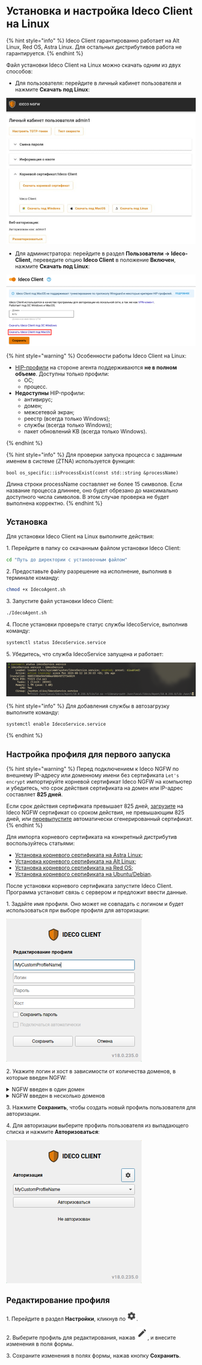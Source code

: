 # Установка и настройка Ideco Client на Linux

{% hint style="info" %}
Ideco Client гарантированно работает на Alt Linux, Red OS, Astra Linux. Для остальных дистрибутивов работа не гарантируется.
{% endhint %}

Файл установки Ideco Client на Linux можно скачать одним из двух способов:

* Для пользователя: перейдите в личный кабинет пользователя и нажмите **Скачать под Linux**:

![](/.gitbook/assets/ideco-client7.png)

* Для администратора: перейдите в раздел **Пользователи -> Ideco-Client**, переведите опцию **Ideco Client** в положение **Включен**, нажмите **Скачать под Linux**:

![](/.gitbook/assets/ideco-client5.png)

{% hint style="warning" %}
Особенности работы Ideco Client на Linux:

* [HIP-профили](/settings/users/hip-profiles.md) на стороне агента поддерживаются **не в полном объеме**. Доступны только профили:
    * ОС;
    * процесс.
* **Недоступны** HIP-профили:
    * антивирус;
    * домен;
    * межсетевой экран;
    * реестр (всегда только Windows);
    * службы (всегда только Windows);
    * пакет обновлений KB (всегда только Windows).

{% endhint %}

{% hint style="info" %}
Для проверки запуска процесса с заданным именем в системе (ZTNA) используется функция:

```
bool os_specific::isProcessExist(const std::string &processName)
```

Длина строки processName составляет не более 15 символов. Если название процесса длиннее, оно будет обрезано до максимально доступного числа символов. В этом случае проверка не будет выполнена корректно.
{% endhint %}

## Установка

Для установки Ideco Client на Linux выполните действия:

1\. Перейдите в папку со скачанным файлом установки Ideco Client:

```bash
cd "Путь до директории с установочным файлом"
```

2\. Предоставьте файлу разрешение на исполнение, выполнив в терминале команду:

```bash
chmod +x IdecoAgent.sh
```

3\. Запустите файл установки Ideco Client:

```bash
./IdecoAgent.sh
```

4\. После установки проверьте статус службы IdecoService, выполнив команду:

```bash
systemctl status IdecoService.service
```

5\. Убедитесь, что служба IdecoService запущена и работает:

![](/.gitbook/assets/ideco-client-linux2.png)

{% hint style="info" %}
Для добавления службы в автозагрузку выполните команду:

```bash
systemctl enable IdecoService.service
```

{% endhint %}

## Настройка профиля для первого запуска

{% hint style="warning" %}
Перед подключением к Ideco NGFW по внешнему IP-адресу или доменному имени без сертификата `Let's encrypt` импортируйте корневой сертификат Ideco NGFW на компьютер и убедитесь, что срок действия сертификата на домен или IP-адрес составляет **825 дней**.

Если срок действия сертификата превышает 825 дней, [загрузите](/settings/services/certificates/upload-ssl-certificate-to-server.md) на Ideco NGFW сертификат со сроком действия, не превышающим 825 дней, или [перевыпустите](/settings/services/certificates/README.md#процесс-перевыпуска-сертификата) автоматически сгенерированный сертификат.
{% endhint %}

Для импорта корневого сертификата на конкретный дистрибутив воспользуйтесь статьями:

* [Установка корневого сертификата на Astra Linux](https://wiki.astralinux.ru/termidesk-help/4.3.1/dokumentatsiya/ekspluatatsionnaya-dokumentatsiya/termidesk-nastrojka-programmnogo-kompleksa/sistemnye-nastrojki/ustanovka-kornevogo-sertifikata-tsentra-sertifikatsii-v-termidesk);
* [Установка корневого сертификата на Alt Linux](https://www.altlinux.org/%D0%A3%D1%81%D1%82%D0%B0%D0%BD%D0%BE%D0%B2%D0%BA%D0%B0_%D0%BA%D0%BE%D1%80%D0%BD%D0%B5%D0%B2%D0%BE%D0%B3%D0%BE_%D1%81%D0%B5%D1%80%D1%82%D0%B8%D1%84%D0%B8%D0%BA%D0%B0%D1%82%D0%B0);
* [Установка корневого сертификата на Red OS](https://redos.red-soft.ru/base/szi/certs-cryptopro/);
* [Установка корневого сертификата на Ubuntu/Debian](https://manuals.gfi.com/en/kerio/connect/content/server-configuration/ssl-certificates/adding-trusted-root-certificates-to-the-server-1605.html).

После установки корневого сертификата запустите Ideco Client. Программа установит связь с сервером и предложит ввести данные.

1\. Задайте имя профиля. Оно может не совпадать с логином и будет использоваться при выборе профиля для авторизации:

![](/.gitbook/assets/ideco-client-linux3.png)

2\. Укажите логин и хост в зависимости от количества доменов, в которые введен NGFW:

<details>
<summary>NGFW введен в один домен</summary>

Введите **логин** в домене, в качестве **хоста** укажите домен или IP-адрес.

![](/.gitbook/assets/ideco-client-linux4.png)

</details>

<details>
<summary>NGFW введен в несколько доменов</summary>

Введите **логин** в формате **имя_домена/имя_пользователя**, в качестве **хоста** укажите **IP NGFW**.

![](/.gitbook/assets/ideco-client-linux5.png)

</details>

3\. Нажмите **Сохранить**, чтобы создать новый профиль пользователя для авторизации.

4\. Для авторизации выберите профиль пользователя из выпадающего списка и нажмите **Авторизоваться**:

![](/.gitbook/assets/ideco-client-linux6.png)

## Редактирование профиля

1\. Перейдите в раздел **Настройки**, кликнув по ![](/.gitbook/assets/icon-gear2.png).

2\. Выберите профиль для редактирования, нажав ![](/.gitbook/assets/icon-edit.png), и внесите изменения в поля формы.

3\. Сохраните изменения в полях формы, нажав кнопку **Сохранить**.